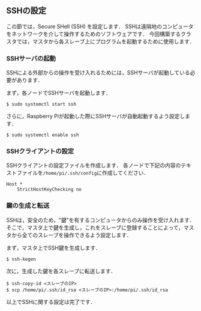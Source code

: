 ## SSHの設定

この節では，Secure SHell (SSH) を設定します．
SSHは遠隔地のコンピュータをネットワークを介して操作するためのソフトウェアです．
今回構築するクラスタでは，マスタから各スレーブ上にプログラムを起動するために使用します．

### SSHサーバの起動

SSHによる外部からの操作を受け入れるためには，SSHサーバが起動している必要があります．

まず，各ノードでSSHサーバを起動します．

```text
$ sudo systemctl start ssh
```

さらに，Raspberry Piが起動した際にSSHサーバが自動起動するよう設定します．

```text
$ sudo systemctl enable ssh
```

### SSHクライアントの設定

SSHクライアントの設定ファイルを作成します．
各ノードで下記の内容のテキストファイルを`/home/pi/.ssh/config`に作成してください．

```
Host *
    StrictHostKeyChecking no
```

### 鍵の生成と転送

SSHは，安全のため，"鍵"を有するコンピュータからのみ操作を受け入れます．そこで，マスタ上で鍵を生成し，これをスレーブに登録することによって，マスタから全てのスレーブを操作できるよう設定します．

まず，マスタ上でSSH鍵を生成します．

```text
$ ssh-kegen
```

次に，生成した鍵を各スレーブに転送します．

```text
$ ssh-copy-id <スレーブのIP>
$ scp /home/pi/.ssh/id_rsa <スレーブのIP>:/home/pi/.ssh/id_rsa
```

以上でSSHに関する設定は完了です．

